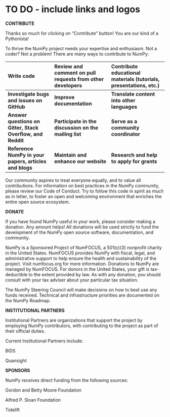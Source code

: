 # TO DO - include links and logos

**CONTRIBUTE**

Thanks so much for clicking on “Contribute” button! You are our kind of a Pythonista!

To thrive the NumPy project needs your expertise and enthusiasm. Not a coder? Not a problem! There are many ways to contribute to NumPy:

| Write code                                                 | Review and comment on pull requests from other developers | Contribute educational materials (tutorials, presentations, etc.) |
|:---------------------------------------------------------- |:--------------------------------------------------------- |:----------------------------------------------------------------- |
| **Investigate bugs and issues on GitHub**                  | **Improve documentation**                                 | **Translate content into other languages**                        |
| **Answer questions on Gitter, Stack Overflow, and Reddit** | **Participate in the discussion on the mailing list**     | **Serve as a community coordinator**                              |
| **Reference NumPy in your papers, articles and blogs**     | **Maintain and enhance our website**                      | **Research and help to apply for grants**                         |

Our community aspires to treat everyone equally, and to value all contributions. For information on best practices in the NumPy community, please review our Code of Conduct. Try to follow this code in spirit as much as in letter, to foster an open and welcoming environment that enriches the entire open source ecosystem.


**DONATE**

If you have found NumPy useful in your work, please consider making a donation. Any amount helps! All donations will be used strictly to fund the development of the NumPy open source software, documentation, and community.

NumPy is a Sponsored Project of NumFOCUS, a 501(c)(3) nonprofit charity in the United States. NumFOCUS provides NumPy with fiscal, legal, and administrative support to help ensure the health and sustainability of the project. Visit numfocus.org for more information. Donations to NumPy are managed by NumFOCUS. For donors in the United States, your gift is tax-deductible to the extent provided by law. As with any donation, you should consult with your tax adviser about your particular tax situation.

The NumPy Steering Council will make decisions on how to best use any funds received. Technical and infrastructure priorities are documented on the NumPy Roadmap.


**INSTITUTIONAL PARTNERS**

Institutional Partners are organizations that support the project by employing NumPy contributors, with contributing to the project as part of their official duties.

Current Institutional Partners include:

BIDS

Quansight


**SPONSORS**

NumPy receives direct funding from the following sources:

Gordon and Betty Moore Foundation

Alfred P. Sloan Foundation

Tidelift
